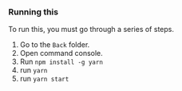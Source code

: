 ### Running this
To run this, you must go through a series of steps.

1. Go to the `Back` folder.
2. Open command console.
3. Run `npm install -g yarn`
4. run `yarn`
5. run `yarn start`

